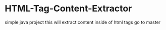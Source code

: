 # HTML-Tag-Content-Extractor
simple java project this will extract content inside of html tags
go to master
